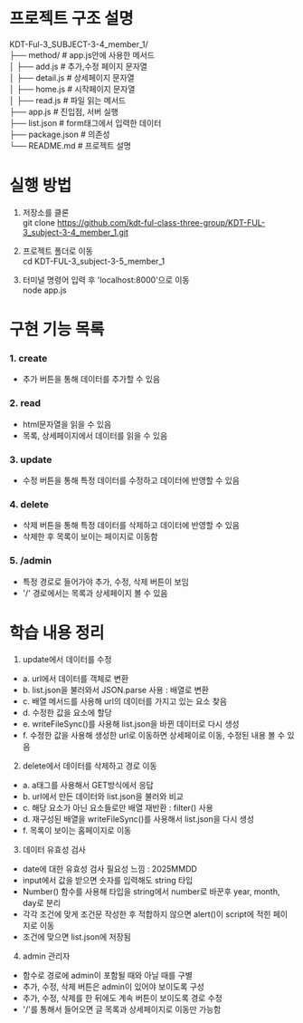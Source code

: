 # 프로젝트 구조 설명
KDT-Ful-3_SUBJECT-3-4_member_1/  
├── method/ # app.js안에 사용한 메서드  
│   ├── add.js # 추가,수정 페이지 문자열  
│   ├── detail.js # 상세페이지 문자열  
│   ├── home.js # 시작페이지 문자열  
│   ├── read.js # 파일 읽는 메서드  
├── app.js # 진입점, 서버 실행  
├── list.json # form태그에서 입력한 데이터  
├── package.json # 의존성  
└── README.md # 프로젝트 설명  

# 실행 방법
1. 저장소를 클론  
  git clone https://github.com/kdt-ful-class-three-group/KDT-FUL-3_subject-3-4_member_1.git

2. 프로젝트 폴더로 이동  
  cd KDT-FUL-3_subject-3-5_member_1

3. 터미널 명령어 입력 후 'localhost:8000'으로 이동  
  node app.js

# 구현 기능 목록
### 1. create
- 추가 버튼을 통해 데이터를 추가할 수 있음

### 2. read
- html문자열을 읽을 수 있음
- 목록, 상세페이지에서 데이터를 읽을 수 있음

### 3. update
- 수정 버튼을 통해 특정 데이터를 수정하고 데이터에 반영할 수 있음

### 4. delete
- 삭제 버튼을 통해 특정 데이터를 삭제하고 데이터에 반영할 수 있음
- 삭제한 후 목록이 보이는 페이지로 이동함

### 5. /admin
- 특정 경로로 들어가야 추가, 수정, 삭제 버튼이 보임
- '/' 경로에서는 목록과 상세페이지 볼 수 있음

# 학습 내용 정리
1. update에서 데이터를 수정
- a. url에서 데이터를 객체로 변환
- b. list.json을 불러와서 JSON.parse 사용 : 배열로 변환
- c. 배열 메서드를 사용해 url의 데이터를 가지고 있는 요소 찾음
- d. 수정한 값을 요소에 할당
- e. writeFileSync()를 사용해 list.json을 바뀐 데이터로 다시 생성
- f. 수정한 값을 사용해 생성한 url로 이동하면 상세페이로 이동, 수정된 내용 볼 수 있음

2. delete에서 데이터를 삭제하고 경로 이동
- a. a태그를 사용해서 GET방식에서 응답
- b. url에서 만든 데이터와 list.json을 불러와 비교
- c. 해당 요소가 아닌 요소들로만 배열 재반환 : filter() 사용
- d. 재구성된 배열을 writeFileSync()를 사용해서 list.json을 다시 생성
- f. 목록이 보이는 홈페이지로 이동

3. 데이터 유효성 검사
- date에 대한 유효성 검사 필요성 느낌 : 2025MMDD
- input에서 값을 받으면 숫자를 입력해도 string 타입
- Number() 함수를 사용해 타입을 string에서 number로 바꾼후 year, month, day로 분리
- 각각 조건에 맞게 조건문 작성한 후 적합하지 않으면 alert()이 script에 적힌 페이지로 이동
- 조건에 맞으면 list.json에 저장됨

4. admin 관리자
- 함수로 경로에 admin이 포함될 때와 아닐 때를 구별
- 추가, 수정, 삭제 버튼은 admin이 있어야 보이도록 구성
- 추가, 수정, 삭제를 한 뒤에도 계속 버튼이 보이도록 경로 수정
- '/'를 통해서 들어오면 글 목록과 상세페이지로 이동만 가능함